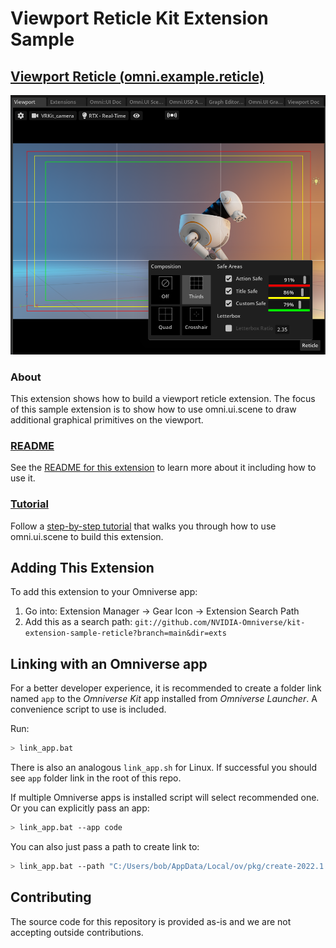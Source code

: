 # Viewport Reticle Kit Extension Sample 

## [Viewport Reticle (omni.example.reticle)](exts/omni.example.reticle/docs/README.md)
![Camera Reticle Preview](exts/omni.example.reticle/data/preview.png)

### About
This extension shows how to build a viewport reticle extension. The focus of this sample extension is to show how to use omni.ui.scene to draw additional graphical primitives on the viewport.

### [README](exts/omni.example.reticle)
See the [README for this extension](tree/main/exts/omni.example.reticle) to learn more about it including how to use it.

### [Tutorial](tutorial/tutorial.md)
Follow a [step-by-step tutorial](tutorial/tutorial.md) that walks you through how to use omni.ui.scene to build this extension.

## Adding This Extension

To add this extension to your Omniverse app:
1. Go into: Extension Manager -> Gear Icon -> Extension Search Path
2. Add this as a search path: `git://github.com/NVIDIA-Omniverse/kit-extension-sample-reticle?branch=main&dir=exts`


## Linking with an Omniverse app

For a better developer experience, it is recommended to create a folder link named `app` to the *Omniverse Kit* app installed from *Omniverse Launcher*. A convenience script to use is included.

Run:

```bash
> link_app.bat
```

There is also an analogous `link_app.sh` for Linux. If successful you should see `app` folder link in the root of this repo.

If multiple Omniverse apps is installed script will select recommended one. Or you can explicitly pass an app:

```bash
> link_app.bat --app code
```

You can also just pass a path to create link to:

```bash
> link_app.bat --path "C:/Users/bob/AppData/Local/ov/pkg/create-2022.1.3"
```

## Contributing
The source code for this repository is provided as-is and we are not accepting outside contributions.